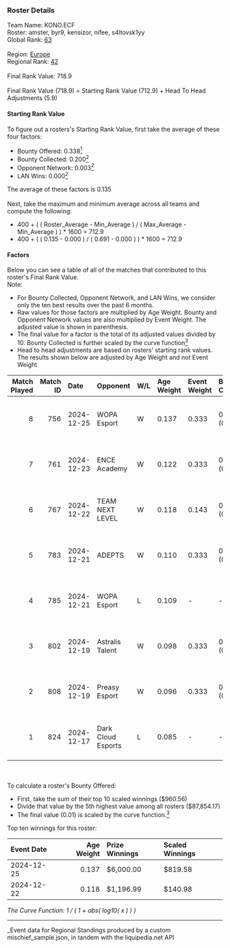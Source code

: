 ### Roster Details<br />
Team Name: KONO.ECF<br />
Roster: amster, byr9, kensizor, nifee, s4ltovsk1yy<br />
Global Rank: [63](../../standings_global_2025_06_02.md)<br />
<br />
Region: [Europe]( ../../standings_europe_2025_06_02.md)<br />
Regional Rank: [42]( ../../standings_europe_2025_06_02.md)<br />
<br />
Final Rank Value:  718.9<br />
<br />
Final Rank Value (718.9) = Starting Rank Value (712.9) + Head To Head Adjustments (5.9)<br />

#### Starting Rank Value<br />
To figure out a rosters's Starting Rank Value, first take the average of these four factors:<br />
- Bounty Offered: 0.338[<sup>1</sup>](#table2)
- Bounty Collected: 0.200[<sup>2</sup>](#table1)
- Opponent Network: 0.003[<sup>2</sup>](#table1)
- LAN Wins: 0.000[<sup>2</sup>](#table1)

The average of these factors is 0.135<br />
<br />
Next, take the maximum and minimum average across all teams and compute the following:<br />
- 400 + ( ( Roster_Average - Min_Average ) / ( Max_Average - Min_Average ) ) * 1600 = 712.9
- 400 + ( ( 0.135 - 0.000 ) / ( 0.691 - 0.000 ) ) * 1600 = 712.9


#### Factors<br />
Below you can see a table of all of the matches that contributed to this roster's Final Rank Value.<br />
Note:<br />

- For Bounty Collected, Opponent Network, and LAN Wins, we consider only the ten best results over the past 6 months.
- Raw values for those factors are multiplied by Age Weight. Bounty and Opponent Network values are also multiplied by Event Weight. The adjusted value is shown in parenthesis.
- The final value for a factor is the total of its adjusted values divided by 10. Bounty Collected is further scaled by the curve function[<sup>3</sup>](#curveFunction)
- Head to head adjustments are based on rosters' starting rank values. The results shown below are adjusted by Age Weight and not Event Weight
<span id="table1"></span><br />


| Match Played | Match ID | Date       | Opponent           | W/L | Age Weight | Event Weight | Bounty Collected | Opponent Network | LAN Wins  | H2H Adj. | Roster                                     |
| -: | -: | :- | :- | :- | :- | :- | :- | :- | :- | -: | :- |
|            8 |      756 | 2024-12-25 | WOPA Esport        | W   | 0.137      | 0.333        | 0.009 (0.000)    | 0.205 (0.009)    | 0 (0.000) |     2.19 | amster, byr9, kensizor, nifee, s4ltovsk1yy |
|            7 |      761 | 2024-12-23 | ENCE Academy       | W   | 0.122      | 0.333        | 0.008 (0.000)    | 0.129 (0.005)    | 0 (0.000) |     2.44 | amster, byr9, kensizor, nifee, s4ltovsk1yy |
|            6 |      767 | 2024-12-22 | TEAM NEXT LEVEL    | W   | 0.118      | 0.143        | 0.005 (0.000)    | 0.020 (0.000)    | 0 (0.000) |     1.61 | amster, byr9, kensizor, nifee, s4ltovsk1yy |
|            5 |      783 | 2024-12-21 | ADEPTS             | W   | 0.110      | 0.333        | 0.000 (0.000)    | 0.018 (0.001)    | 0 (0.000) |     0.82 | amster, byr9, kensizor, nifee, s4ltovsk1yy |
|            4 |      785 | 2024-12-21 | WOPA Esport        | L   | 0.109      | -            | -                | -                | -         |    -1.73 | amster, byr9, kensizor, nifee, s4ltovsk1yy |
|            3 |      802 | 2024-12-19 | Astralis Talent    | W   | 0.098      | 0.333        | 0.000 (0.000)    | 0.152 (0.005)    | 0 (0.000) |     0.78 | amster, byr9, kensizor, nifee, s4ltovsk1yy |
|            2 |      808 | 2024-12-19 | Preasy Esport      | W   | 0.096      | 0.333        | 0.005 (0.000)    | 0.236 (0.008)    | 0 (0.000) |     1.37 | amster, byr9, kensizor, nifee, s4ltovsk1yy |
|            1 |      824 | 2024-12-17 | Dark Cloud Esports | L   | 0.085      | -            | -                | -                | -         |    -1.55 | amster, byr9, kensizor, nifee, s4ltovsk1yy |

<br />
<span id="table2"></span><br />
To calculate a roster's Bounty Offered:<br />

- First, take the sum of their top 10 scaled winnings ($960.56)
- Divide that value by the 5th highest value among all rosters ($87,854.17)
- The final value (0.01) is scaled by the curve function.[<sup>3</sup>](#curveFunction)

Top ten winnings for this roster:<br />

| Event Date | Age Weight | Prize Winnings | Scaled Winnings |
| :- | -: | :- | :- |
| 2024-12-25 |      0.137 | $6,000.00      | $819.58         |
| 2024-12-22 |      0.118 | $1,196.99      | $140.98         |


<span id="curveFunction"></span>_The Curve Function: 1 / ( 1 + abs( log10( x ) ) )_<br />

---
_Event data for Regional Standings produced by a custom mischief_sample.json, in tandem with the liquipedia.net API<br />

